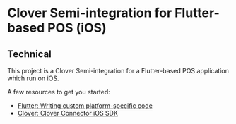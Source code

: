 # Clover Semi-integration for Flutter-based POS (iOS)


## Technical

This project is a Clover Semi-integration for a Flutter-based POS application which run on iOS.

A few resources to get you started:

- [Flutter: Writing custom platform-specific code](https://flutter.dev/docs/development/platform-integration/platform-channels?tab=ios-channel-swift-tab)
- [Clover: Clover Connector iOS SDK](https://docs.clover.com/docs/ios)
